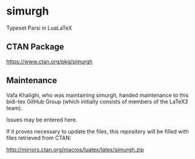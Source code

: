 # simurgh
Typeset Parsi in LuaLaTeX

## CTAN Package
 https://www.ctan.org/pkg/simurgh



## Maintenance
Vafa Khalighi, who was maintaining simurgh, handed maintenance to this bidi-tex
GitHub Group (which initially consists of members of the LaTeX3 team).

Issues may be entered here.

If it proves necessary to update the files, this repository will
be filled with files retrieved from CTAN:

http://mirrors.ctan.org/macros/luatex/latex/simurgh.zip


